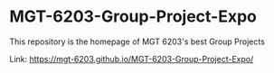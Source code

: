 # MGT-6203-Group-Project-Expo
This repository is the homepage of MGT 6203's best Group Projects

Link: https://mgt-6203.github.io/MGT-6203-Group-Project-Expo/

